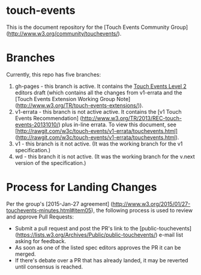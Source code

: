 touch-events
============

This is the document repository for the [Touch Events Community Group] (http://www.w3.org/community/touchevents/).

# Branches

Currently, this repo has five branches:

1. gh-pages - this branch is active. It contains the [Touch Events Level 2](http://w3c.github.io/touch-events/) editors draft (which contains all the changes from v1-errata and the [Touch Events Extension Working Group Note] (http://www.w3.org/TR/touch-events-extensions/)).
2. v1-errata - this branch is not active active. It contains the [v1 Touch Events Recommendation] (http://www.w3.org/TR/2013/REC-touch-events-20131010/) plus in-line errata. To view this document, see [http://rawgit.com/w3c/touch-events/v1-errata/touchevents.html] (http://rawgit.com/w3c/touch-events/v1-errata/touchevents.html).
3. v1 - this branch is it not active. (It was the working branch for the v1 specification.)
4. wd - this branch it is not active. (It was the working branch for the v.next version of the specification.)

# Process for Landing Changes

Per the group's [2015-Jan-27 agreement] (http://www.w3.org/2015/01/27-touchevents-minutes.html#item05), the following process is used to review and approve Pull Requests:

* Submit a pull request and post the PR's link to the [public-touchevents] (https://lists.w3.org/Archives/Public/public-touchevents/) e-mail list asking for feedback.
* As soon as one of the listed spec editors approves the PR it can be merged.
* If there's debate over a PR that has already landed, it may be reverted until consensus is reached.
